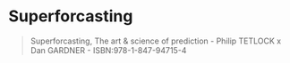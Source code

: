 # Superforcasting

> Superforcasting, The art & science of prediction - Philip TETLOCK x Dan GARDNER - ISBN:978-1-847-94715-4
